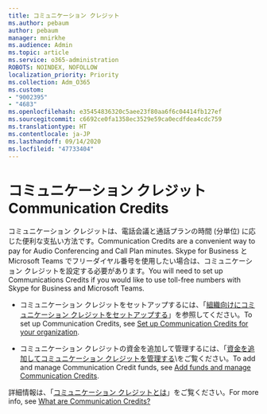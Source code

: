 ```yaml
---
title: コミュニケーション クレジット
ms.author: pebaum
author: pebaum
manager: mnirkhe
ms.audience: Admin
ms.topic: article
ms.service: o365-administration
ROBOTS: NOINDEX, NOFOLLOW
localization_priority: Priority
ms.collection: Adm_O365
ms.custom:
- "9002395"
- "4683"
ms.openlocfilehash: e35454836320c5aee23f80aa6f6c04414fb127ef
ms.sourcegitcommit: c6692ce0fa1358ec3529e59ca0ecdfdea4cdc759
ms.translationtype: HT
ms.contentlocale: ja-JP
ms.lasthandoff: 09/14/2020
ms.locfileid: "47733404"
---
```

# <a name="communication-credits"></a><span data-ttu-id="c7d4b-102">コミュニケーション クレジット</span><span class="sxs-lookup"><span data-stu-id="c7d4b-102">Communication Credits</span></span>

<span data-ttu-id="c7d4b-103">コミュニケーション クレジットは、電話会議と通話プランの時間 (分単位) に応じた便利な支払い方法です。</span><span class="sxs-lookup"><span data-stu-id="c7d4b-103">Communication Credits are a convenient way to pay for Audio Conferencing and Call Plan minutes.</span></span> <span data-ttu-id="c7d4b-104">Skype for Business と Microsoft Teams でフリーダイヤル番号を使用したい場合は、コミュニケーション クレジットを設定する必要があります。</span><span class="sxs-lookup"><span data-stu-id="c7d4b-104">You will need to set up Communications Credits if you would like to use toll-free numbers with Skype for Business and Microsoft Teams.</span></span>

- <span data-ttu-id="c7d4b-105">コミュニケーション クレジットをセットアップするには、「[組織向けにコミュニケーション クレジットをセットアップする](https://docs.microsoft.com/microsoftteams/set-up-communications-credits-for-your-organization)」を参照してください。</span><span class="sxs-lookup"><span data-stu-id="c7d4b-105">To set up Communication Credits, see [Set up Communication Credits for your organization](https://docs.microsoft.com/microsoftteams/set-up-communications-credits-for-your-organization).</span></span> 

- <span data-ttu-id="c7d4b-106">コミュニケーション クレジットの資金を追加して管理するには、「[資金を追加してコミュニケーション クレジットを管理する](https://docs.microsoft.com/microsoftteams/add-funds-and-manage-communications-credits)\をご覧ください。</span><span class="sxs-lookup"><span data-stu-id="c7d4b-106">To add and manage Communication Credit funds, see [Add funds and manage Communication Credits](https://docs.microsoft.com/microsoftteams/add-funds-and-manage-communications-credits).</span></span> 

<span data-ttu-id="c7d4b-107">詳細情報は、「[コミュニケーション クレジットとは](https://docs.microsoft.com/microsoftteams/what-are-communications-credits)」をご覧ください。</span><span class="sxs-lookup"><span data-stu-id="c7d4b-107">For more info, see [What are Communication Credits?](https://docs.microsoft.com/microsoftteams/what-are-communications-credits)</span></span>
